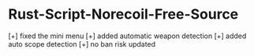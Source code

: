 # Rust-Script-Norecoil-Free-Source

[+] fixed the mini menu
[+] added automatic weapon detection
[+] added auto scope detection
[+] no ban risk updated
